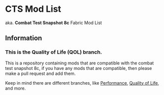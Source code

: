 # CTS Mod List

aka. **Combat Test Snapshot 8c** Fabric Mod List

## **Information**

### This is the **Quality of Life (QOL)** branch.

This is a repository containing mods that are compatible with the combat test snapshot 8c, if you have any mods that are compatible, then please make a pull request and add them.

Keep in mind there are different branches, like [Performance](https://github.com/nexia-cts/cts-mod-list/tree/performance), [Quality of Life](https://github.com/nexia-cts/cts-mod-list/tree/qol), and more.
